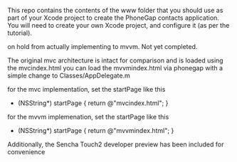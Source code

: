 This repo contains the contents of the www folder that you should use as part of your Xcode project to create the PhoneGap contacts application. You will need to create your own Xcode project, and configure it (as per the tutorial).

on hold from actually implementing to mvvm.  Not yet completed.

The original mvc architecture is intact for comparison and is loaded using the mvcindex.html
you can load the mvvmindex.html via phonegap with a simple change to Classes/AppDelegate.m

for the mvc implementation, set the startPage like this
+ (NSString*) startPage
{
	return @"mvcindex.html";
}

for the mvvm implemenation, set the startPage like this
+ (NSString*) startPage
{
	return @"mvvmindex.html";
}


Additionally, the Sencha Touch2 developer preview has been included for convenience